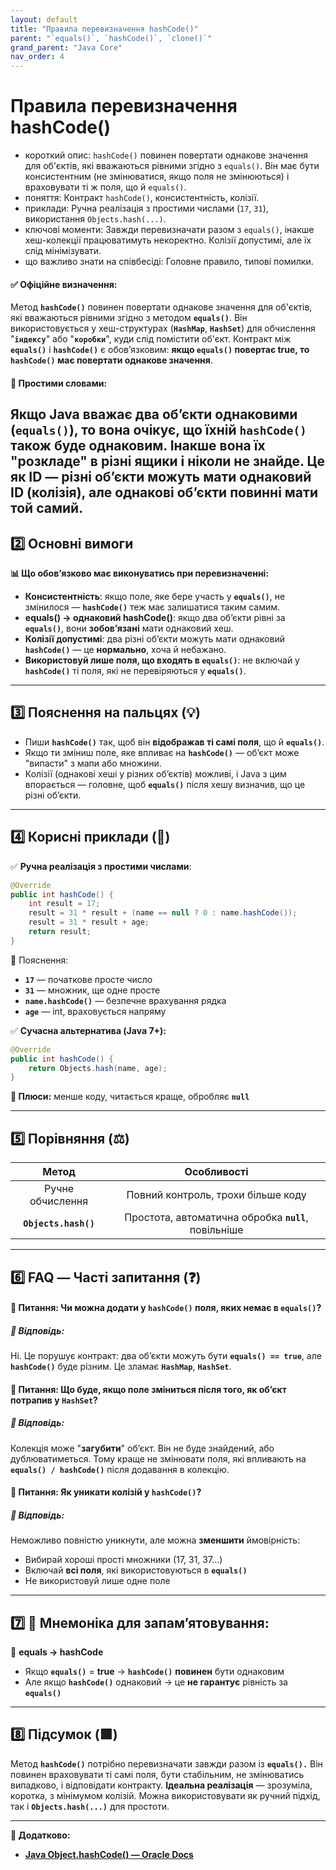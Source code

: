 ```yaml
---
layout: default
title: "Правила перевизначення hashCode()"
parent: "`equals()`, `hashCode()`, `clone()`"
grand_parent: "Java Core"
nav_order: 4
---
```


# Правила перевизначення hashCode()

*   короткий опис: `hashCode()` повинен повертати однакове значення для об'єктів, які вважаються рівними згідно з `equals()`. Він має бути консистентним (не змінюватися, якщо поля не змінюються) і враховувати ті ж поля, що й `equals()`.
*   поняття: Контракт `hashCode()`, консистентність, колізії.
*   приклади: Ручна реалізація з простими числами (`17`, `31`), використання `Objects.hash(...)`.
*   ключові моменти: Завжди перевизначати разом з `equals()`, інакше хеш-колекції працюватимуть некоректно. Колізії допустимі, але їх слід мінімізувати.
*   що важливо знати на співбесіді: Головне правило, типові помилки.
#### **✅ Офіційне визначення:**

Метод **`hashCode()`** повинен повертати однакове значення для об'єктів, які вважаються рівними згідно з методом **`equals()`**. Він використовується у хеш-структурах (**`HashMap`**, **`HashSet`**) для обчислення "**`індексу`**" або "**`коробки`**", куди слід помістити об'єкт. Контракт між **`equals()`** і **`hashCode()`** є обов’язковим: **якщо `equals()` повертає true, то `hashCode()` має повертати однакове значення**.

#### **🧠 Простими словами:**

Якщо Java вважає два обʼєкти однаковими (**`equals()`**), то вона **очікує**, що їхній **`hashCode()`** також буде однаковим. Інакше вона їх "розкладе" в різні ящики і ніколи не знайде. Це як ID — різні обʼєкти можуть мати однаковий ID (колізія), але однакові обʼєкти **повинні** мати той самий.
---

## **2️⃣ Основні вимоги**

**📊 Що обов’язково має виконуватись при перевизначенні:**

* **Консистентність**: якщо поле, яке бере участь у **`equals()`**, не змінилося — **`hashCode()`** теж має залишатися таким самим.
* **equals() → однаковий hashCode()**: якщо два обʼєкти рівні за **`equals()`**, вони **зобовʼязані** мати однаковий хеш.
* **Колізії допустимі**: два різні обʼєкти можуть мати однаковий **`hashCode()`** — це **нормально**, хоча й небажано.
* **Використовуй лише поля, що входять в `equals()`**: не включай у **`hashCode()`** ті поля, які не перевіряються у **`equals()`**.

---

## **3️⃣ Пояснення на пальцях (💡)**

* Пиши **`hashCode()`** так, щоб він **відображав ті самі поля**, що й **`equals()`**.
* Якщо ти зміниш поле, яке впливає на **`hashCode()`** — обʼєкт може "випасти" з мапи або множини.
* Колізії (однакові хеші у різних об’єктів) можливі, і Java з цим впорається — головне, щоб **`equals()`** після хешу визначив, що це різні обʼєкти.

---

## **4️⃣ Корисні приклади (🧪)**

✅ **Ручна реалізація з простими числами**:

```java
@Override
public int hashCode() {
    int result = 17;
    result = 31 * result + (name == null ? 0 : name.hashCode());
    result = 31 * result + age;
    return result;
}
```
📌 Пояснення:

* **`17`** — початкове просте число
* **`31`** — множник, ще одне просте
* **`name.hashCode()`** — безпечне врахування рядка
* **`age`** — int, враховується напряму

✅ **Сучасна альтернатива (Java 7+):**

```java
@Override
public int hashCode() {
    return Objects.hash(name, age);
}
```
**📌 Плюси:** менше коду, читається краще, обробляє **`null`**

---

## **5️⃣ Порівняння (⚖️)**

| Метод | Особливості |
| :---: | :---: |
| Ручне обчислення | Повний контроль, трохи більше коду |
| **`Objects.hash()`** | Простота, автоматична обробка **`null`**, повільніше |

---

## **6️⃣ FAQ — Часті запитання (❓)**

#### **🔹 Питання: Чи можна додати у `hashCode()` поля, яких немає в `equals()`?**

##### **💬 Відповідь:**

Ні. Це порушує контракт: два об’єкти можуть бути **`equals() == true`**, але **`hashCode()`** буде різним. Це зламає **`HashMap`**, **`HashSet`**.

#### **🔹 Питання: Що буде, якщо поле зміниться після того, як обʼєкт потрапив у `HashSet`?**

##### **💬 Відповідь:**

Колекція може "**загубити**" об’єкт. Він не буде знайдений, або дублюватиметься. Тому краще не змінювати поля, які впливають на **`equals() / hashCode()`** після додавання в колекцію.

#### **🔹 Питання: Як уникати колізій у `hashCode()`?**

##### **💬 Відповідь:**

Неможливо повністю уникнути, але можна **зменшити** ймовірність:

* Вибирай хороші прості множники (17, 31, 37...)
* Включай **всі поля**, які використовуються в **`equals()`**
* Не використовуй лише одне поле

---

## **7️⃣ 🧠 Мнемоніка для запам’ятовування:**

📐 **equals → hashCode**

* Якщо **`equals()`** \= **true** → **`hashCode()`** **повинен** бути однаковим
* Але якщо **`hashCode()`** однаковий → це **не гарантує** рівність за **`equals()`**

---

## **8️⃣ Підсумок (🟩)**

Метод **`hashCode()`** потрібно перевизначати завжди разом із **`equals().`** Він повинен враховувати ті самі поля, бути стабільним, не змінюватись випадково, і відповідати контракту. **Ідеальна реалізація** — зрозуміла, коротка, з мінімумом колізій. Можна використовувати як ручний підхід, так і **`Objects.hash(...)`** для простоти.

---

**🔗 Додатково:**

* [**Java Object.hashCode() — Oracle Docs**](https://docs.oracle.com/javase/8/docs/api/java/lang/Object.html#hashCode--)
